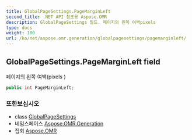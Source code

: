 ```yaml
---
title: GlobalPageSettings.PageMarginLeft
second_title: .NET API 참조용 Aspose.OMR
description: GlobalPageSettings 필드. 페이지의 왼쪽 여백pixels 
type: docs
weight: 100
url: /ko/net/aspose.omr.generation/globalpagesettings/pagemarginleft/
---
```

## GlobalPageSettings.PageMarginLeft field

페이지의 왼쪽 여백(pixels )

```csharp
public int PageMarginLeft;
```

### 또한보십시오

* class [GlobalPageSettings](../)
* 네임스페이스 [Aspose.OMR.Generation](../../globalpagesettings/)
* 집회 [Aspose.OMR](../../../)


